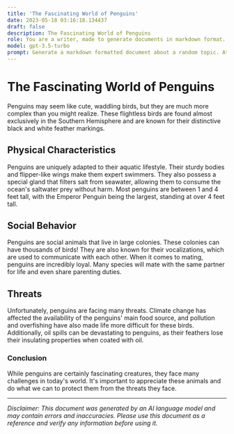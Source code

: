 ```yaml
---
title: 'The Fascinating World of Penguins'
date: 2023-05-18 03:16:18.134437
draft: false
description: The Fascinating World of Penguins
role: You are a writer, made to generate documents in markdown format. It is very important that all of the documents you generate are in valid markdown format.
model: gpt-3.5-turbo
prompt: Generate a markdown formatted document about a random topic. At the bottom, include a disclaimer explaining that the document was generated by you. The first line of the document should be the title. Make sure that the entire document is in proper markdown format, using a mix of various tags to make the document visually appealing.
---
```


# The Fascinating World of Penguins

Penguins may seem like cute, waddling birds, but they are much more complex than you might realize. These flightless birds are found almost exclusively in the Southern Hemisphere and are known for their distinctive black and white feather markings. 

## Physical Characteristics

Penguins are uniquely adapted to their aquatic lifestyle. Their sturdy bodies and flipper-like wings make them expert swimmers. They also possess a special gland that filters salt from seawater, allowing them to consume the ocean's saltwater prey without harm. Most penguins are between 1 and 4 feet tall, with the Emperor Penguin being the largest, standing at over 4 feet tall. 

## Social Behavior

Penguins are social animals that live in large colonies. These colonies can have thousands of birds! They are also known for their vocalizations, which are used to communicate with each other. When it comes to mating, penguins are incredibly loyal. Many species will mate with the same partner for life and even share parenting duties. 

## Threats

Unfortunately, penguins are facing many threats. Climate change has affected the availability of the penguins' main food source, and pollution and overfishing have also made life more difficult for these birds. Additionally, oil spills can be devastating to penguins, as their feathers lose their insulating properties when coated with oil. 

### Conclusion

While penguins are certainly fascinating creatures, they face many challenges in today's world. It's important to appreciate these animals and do what we can to protect them from the threats they face. 

***

*Disclaimer: This document was generated by an AI language model and may contain errors and inaccuracies. Please use this document as a reference and verify any information before using it.*